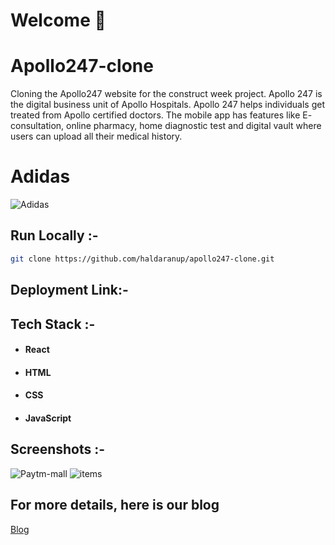 # Welcome :wave:

# Apollo247-clone
Cloning the Apollo247 website for the construct week project. Apollo 247 is the digital business unit of Apollo Hospitals. Apollo 247 helps individuals get treated from Apollo certified doctors. The mobile app has features like E- consultation, online pharmacy, home diagnostic test and digital vault where users can upload all their medical history.
# Adidas


![Adidas]()


## Run Locally :-
```bash
git clone https://github.com/haldaranup/apollo247-clone.git
```



## Deployment Link:-
[]()


## Tech Stack :- 
- #### React
- #### HTML
- #### CSS 
- #### JavaScript


## Screenshots :- 
![Paytm-mall]()
![items]()

## For more details, here is our blog
[Blog]()
